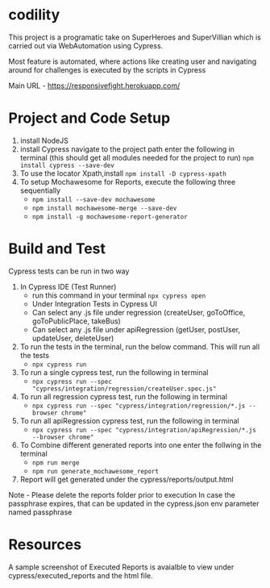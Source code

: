 # codility
This project is a programatic take on SuperHeroes and SuperVillian which is carried out via 
WebAutomation using Cypress.

Most feature is automated, where actions like creating user and navigating around for challenges is executed by the scripts in Cypress

Main URL - https://responsivefight.herokuapp.com/


# Project and Code Setup
1. install NodeJS
2. install Cypress
   navigate to the project path 
   enter the following in terminal (this should get all modules needed for the project to run)
    `npm install cypress --save-dev`
3. To use the locator Xpath,install
    `npm install -D cypress-xpath`        
4. To setup Mochawesome for Reports, execute the following three sequentially
    - `npm install --save-dev mochawesome`
    - `npm install mochawesome-merge --save-dev`
    - `npm install -g mochawesome-report-generator`

# Build and Test
Cypress tests can be run in two way
1. In Cypress IDE (Test Runner)
    - run this command in your terminal `npx cypress open`
    - Under Integration Tests in Cypress UI
    - Can select any .js file under regression (createUser, goToOffice, goToPublicPlace, takeBus)
    - Can select any .js file under apiRegression (getUser, postUser, updateUser, deleteUser)
2. To run the tests in the terminal, run the below command. This will run all the tests
    - `npx cypress run`
3. To run a single cypress test, run the following in terminal
    - `npx cypress run --spec "cypress/integration/regression/createUser.spec.js"`
4. To run all regression cypress test, run the following in terminal
    - `npx cypress run --spec "cypress/integration/regression/*.js --browser chrome"`    
5. To run all apiRegression cypress test, run the following in terminal
    - `npx cypress run --spec "cypress/integration/apiRegression/*.js --browser chrome"`
6. To Combine different generated reports into one enter the follwing in the terminal
    - `npm run merge`
    - `npm run generate_mochawesome_report`
7. Report will get generated under the cypress/reports/output.html

Note - Please delete the reports folder prior to execution
In case the passphrase expires, that can be updated in the cypress.json env parameter named passphrase

# Resources 
A sample screenshot of Executed Reports is avaialble to view under cypress/executed_reports
and the html file.